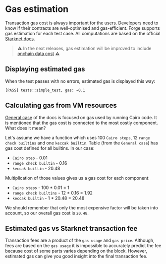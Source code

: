 # Gas estimation

Transaction gas cost is always important for the users. Developers need to know if their contracts are well-optimised
and gas-efficient.
Forge supports gas estimation for each test case. All computations are based on the official
[Starknet docs](https://docs.starknet.io/documentation/architecture_and_concepts/Network_Architecture/fee-mechanism/#how_much_fee_is_charged_high_level_overview).

> ⚠️ In the next releases, gas estimation will be improved to include [onchain data cost](https://docs.starknet.io/documentation/architecture_and_concepts/Network_Architecture/fee-mechanism/#_on_chain_data)  ⚠️

## Displaying estimated gas

When the test passes with no errors, estimated gas is displayed this way:
```shell
[PASS] tests::simple_test, gas: ~0.1
```

## Calculating gas from VM resources

[General case](https://docs.starknet.io/documentation/architecture_and_concepts/Network_Architecture/fee-mechanism/#general_case)
of the docs is focused on gas used by running Cairo code. It is mentioned that the gas cost is connected to
the most costly component. What does it mean?

Let's assume we have a function which uses 100 `Cairo steps`, 12 `range check builtins` and one `keccak builtin`.
Table (from the `General case`) has gas cost defined for all builtins. In our case:
- `Cairo step` - 0.01
- `range check builtin` - 0.16
- `keccak builtin` - 20.48

Multiplication of those values gives us a gas cost for each component:
- `Cairo steps` - 100 * 0.01 = 1
- `range check builtins` - 12 * 0.16 = 1.92
- `keccak builtin` - 1 * 20.48 = 20.48

We should remember that only the most expensive factor will be taken into account, so our overall gas cost is `20.48`.

## Estimated gas vs Starknet transaction fee

Transaction fees are a product of the `gas usage` and `gas price`. Although, fees are based on the `gas usage` it is
impossible to accurately predict the fee because cost of some parts varies depending on the block. However, estimated gas
can give you good insight into the final transaction fee.